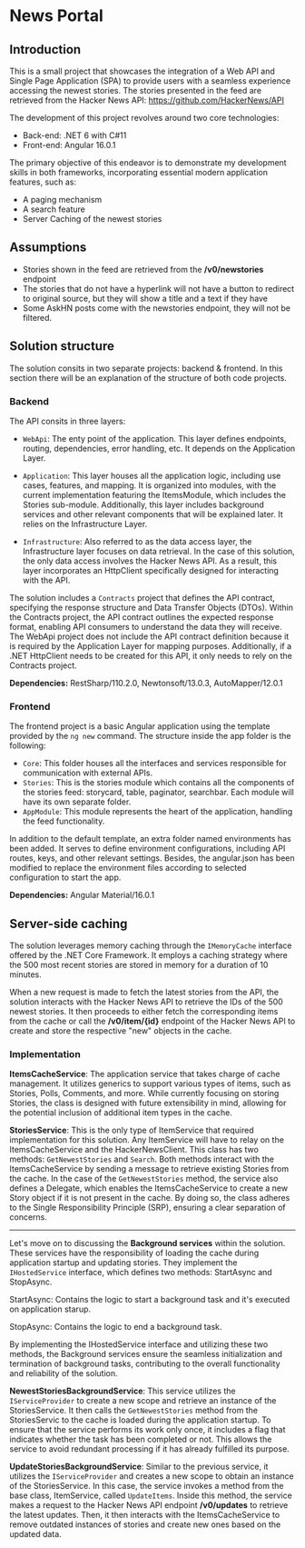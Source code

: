 # News Portal
## Introduction
This is a small project that showcases the integration of a Web API and Single Page Application (SPA) to provide users with a seamless experience accessing the newest stories. The stories presented in the feed are retrieved from the Hacker News API: https://github.com/HackerNews/API

The development of this project revolves around two core technologies:
* Back-end: .NET 6 with C#11
* Front-end: Angular 16.0.1

The primary objective of this endeavor is to demonstrate my development skills in both frameworks, incorporating essential modern application features, such as:

* A paging mechanism
* A search feature
* Server Caching of the newest stories

## Assumptions
* Stories shown in the feed are retrieved from the **/v0/newstories** endpoint
* The stories that do not have a hyperlink will not have a button to redirect to original source, but they will show a title and a text if they have
* Some AskHN posts come with the newstories endpoint, they will not be filtered.

## Solution structure
The solution consits in two separate projects: backend & frontend. In this section there will be an explanation of the structure of both code projects.

### Backend
The API consits in three layers: 
* `WebApi`: The enty point of the application. This layer defines endpoints, routing, dependencies, error handling, etc. It depends on the Application Layer.

* `Application`: This layer houses all the application logic, including use cases, features, and mapping. It is organized into modules, with the current implementation featuring the ItemsModule, which includes the Stories sub-module. Additionally, this layer includes background services and other relevant components that will be explained later. It relies on the Infrastructure Layer.
    
* `Infrastructure`: Also referred to as the data access layer, the Infrastructure layer focuses on data retrieval. In the case of this solution, the only data access involves the Hacker News API. As a result, this layer incorporates an HttpClient specifically designed for interacting with the API.

The solution includes a `Contracts` project that defines the API contract, specifying the response structure and Data Transfer Objects (DTOs).
Within the Contracts project, the API contract outlines the expected response format, enabling API consumers to understand the data they will receive. The WebApi project does not include the API contract definition because it is required by the Application Layer for mapping purposes. Additionally, if a .NET HttpClient needs to be created for this API, it only needs to rely on the Contracts project.

**Dependencies:** RestSharp/110.2.0, Newtonsoft/13.0.3, AutoMapper/12.0.1


### Frontend
The frontend project is a basic Angular application using the template provided by the `ng new` command. The structure inside the app folder is the following:

* `Core`: This folder houses all the interfaces and services responsible for communication with external APIs.
* `Stories`: This is the stories module which contains all the components of the stories feed: storycard, table, paginator, searchbar. Each module will have its own separate folder.
* `AppModule`: This module represents the heart of the application, handling the feed functionality.

In addition to the default template, an extra folder named environments has been added. It serves to define environment configurations, including API routes, keys, and other relevant settings. Besides, the angular.json has been modified to replace the environment files according to selected configuration to start the app. 

**Dependencies:** Angular Material/16.0.1

## Server-side caching
The solution leverages memory caching through the `IMemoryCache` interface offered by the .NET Core Framework. It employs a caching strategy where the 500 most recent stories are stored in memory for a duration of 10 minutes.

When a new request is made to fetch the latest stories from the API, the solution interacts with the Hacker News API to retrieve the IDs of the 500 newest stories. It then proceeds to either fetch the corresponding items from the cache or call the **/v0/item/{id}** endpoint of the Hacker News API to create and store the respective "new" objects in the cache.

### Implementation
**ItemsCacheService**: The application service that takes charge of cache management. It utilizes generics to support various types of items, such as Stories, Polls, Comments, and more. While currently focusing on storing Stories, the class is designed with future extensibility in mind, allowing for the potential inclusion of additional item types in the cache.

**StoriesService**: This is the only type of ItemService that required implementation for this solution. Any ItemService will have to relay on the ItemsCacheService and the HackerNewsClient. This class has two methods: `GetNewestStories` and `Search`. Both methods interact with the ItemsCacheService by sending a message to retrieve existing Stories from the cache.
In the case of the `GetNewestStories` method, the service also defines a Delegate, which enables the ItemsCacheService to create a new Story object if it is not present in the cache. By doing so, the class adheres to the Single Responsibility Principle (SRP), ensuring a clear separation of concerns.

<hr>

Let's move on to discussing the **Background services** within the solution. These services have the responsibility of loading the cache during application startup and updating stories. They implement the `IHostedService` interface, which defines two methods: StartAsync and StopAsync.

StartAsync: Contains the logic to start a background task and it's executed on application starup.

StopAsync: Contains the logic to end a background task.

By implementing the IHostedService interface and utilizing these two methods, the Background services ensure the seamless initialization and termination of background tasks, contributing to the overall functionality and reliability of the solution.

**NewestStoriesBackgroundService**: This service utilizes the `IServiceProvider` to create a new scope and retrieve an instance of the StoriesService. It then calls the `GetNewestStories` method from the StoriesServic to the cache is loaded during the application startup. To ensure that the service performs its work only once, it includes a flag that indicates whether the task has been completed or not. This allows the service to avoid redundant processing if it has already fulfilled its purpose.

**UpdateStoriesBackgroundService**: Similar to the previous service, it utilizes the `IServiceProvider` and creates a new scope to obtain an instance of the StoriesService. In this case, the service invokes a method from the base class, ItemService, called `UpdateItems`. Inside this method, the service makes a request to the Hacker News API endpoint **/v0/updates** to retrieve the latest updates. Then, it then interacts with the ItemsCacheService to remove outdated instances of stories and create new ones based on the updated data.  
